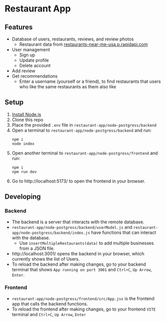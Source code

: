 # Restaurant App

## Features
- Database of users, restaurants, reviews, and review photos
    - Restaurant data from [restaurants-near-me-usa.p.rapidapi.com](restaurants-near-me-usa.p.rapidapi.com)
- User management
    - Sign up
    - Update profile
    - Delete account
- Add review
- Get recommendations
    - Enter a username (yourself or a friend), to find restaurants that users who like the same restaurants as them also like

## Setup
1. [Install Node.js](https://nodejs.org/en/download/package-manager)
1. Clone this repo
1. Place the provided `.env` file in `restaurant-app/node-postgress/backend`
1. Open a terminal to `restaurant-app/node-postgress/backend` and run:
    ```
    npm i
    node index
    ```
1. Open another terminal to `restaurant-app/node-postgress/frontend` and run:
    ```
    npm i
    npm run dev
    ```
1. Go to http://localhost:5173/ to open the frontend in your browser.

## Developing
### Backend
- The backend is a server that interacts with the remote database.
- `restaurant-app/node-postgress/backend/userModel.js` and `restaurant-app/node-postgress/backend/index.js` have functions that can interact with the database.
    - Use `insertMultipleRestaurants(data)` to add multiple businesses from a JSON file.
- http://localhost:3001/ opens the backend in your browser, which currently shows the list of Users.
- To reload the backend after making changes, go to your backend terminal that shows `App running on port 3001` and `Ctrl+C`, `Up Arrow`, `Enter`.
### Frontend
- `restaurant-app/node-postgress/frontend/src/App.jsx` is the frontend app that calls the backend  functions.
- To reload the frontend after making changes, go to your frontend `VITE` terminal and `Ctrl+C`, `Up Arrow`, `Enter`